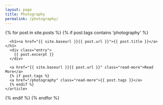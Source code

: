```yaml
---
layout: page
title: Photography
permalink: /photography/
---
```



<div class="posts">

  {% for post in site.posts %}
  {% if post.tags contains 'photography' %}
    <article class="post">

      <h1><a href="{{ site.baseurl }}{{ post.url }}">{{ post.title }}</a></h1>
      <div class="entry">
        {{ post.excerpt }}
      </div>

      <a href="{{ site.baseurl }}{{ post.url }}" class="read-more">Read More</a>
      {% if post.tags %}
      <a href="/photography" class="read-more">{{ post.tags }}</a>
      {% endif %}
    </article>
  {% endif %}
  {% endfor %}

</div>

